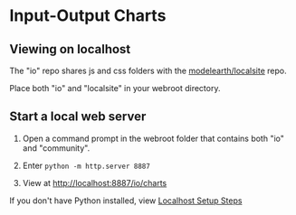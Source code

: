 # Input-Output Charts

## Viewing on localhost

The "io" repo shares js and css folders with the [modelearth/localsite](https://github.com/modelearth/localsite/) repo.

Place both "io" and "localsite" in your webroot directory. 

## Start a local web server

1. Open a command prompt in the webroot folder that contains both "io" and "community".

2. Enter `python -m http.server 8887` 

3. View at [http://localhost:8887/io/charts](http://localhost:8887/io/charts/)  

If you don't have Python installed, view [Localhost Setup Steps](https://model.earth/localsite/start/)










